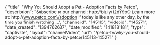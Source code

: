 {
    "title": "Why You Should Adopt a Pet - Adoption Facts by Petco",
    "description": "Subscribe to our channel: http:\/\/bit.ly\/12dY9oO Learn more at: http:\/\/www.petco.com\/adoption If today is like any other day, by the time you finish watching ...",
    "channelid": "145113",
    "videoid": "145271",
    "date_created": "1394762637",
    "date_modified": "1418181181",
    "type": "captivate",
    "layout": "channelVideo",
    "url": "\/petco-tv\/why-you-should-adopt-a-pet-adoption-facts-by-petco\/145113-145271"
}